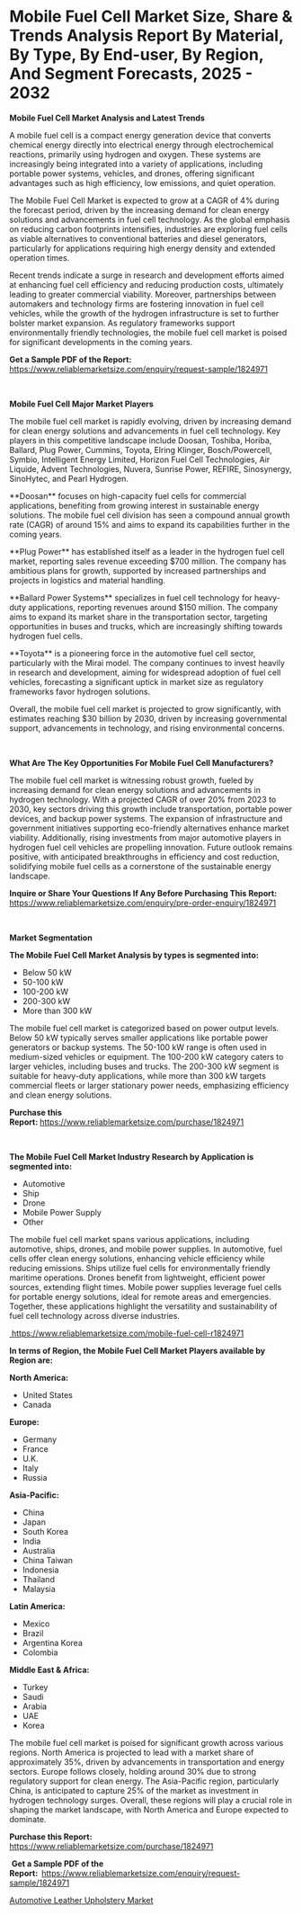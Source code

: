 <p><h1>Mobile Fuel Cell Market Size, Share & Trends Analysis Report By Material, By Type, By End-user, By Region, And Segment Forecasts, 2025 - 2032</h1></p><p><strong>Mobile Fuel Cell Market Analysis and Latest Trends</strong></p>
<p><p>A mobile fuel cell is a compact energy generation device that converts chemical energy directly into electrical energy through electrochemical reactions, primarily using hydrogen and oxygen. These systems are increasingly being integrated into a variety of applications, including portable power systems, vehicles, and drones, offering significant advantages such as high efficiency, low emissions, and quiet operation.</p><p>The Mobile Fuel Cell Market is expected to grow at a CAGR of 4% during the forecast period, driven by the increasing demand for clean energy solutions and advancements in fuel cell technology. As the global emphasis on reducing carbon footprints intensifies, industries are exploring fuel cells as viable alternatives to conventional batteries and diesel generators, particularly for applications requiring high energy density and extended operation times.</p><p>Recent trends indicate a surge in research and development efforts aimed at enhancing fuel cell efficiency and reducing production costs, ultimately leading to greater commercial viability. Moreover, partnerships between automakers and technology firms are fostering innovation in fuel cell vehicles, while the growth of the hydrogen infrastructure is set to further bolster market expansion. As regulatory frameworks support environmentally friendly technologies, the mobile fuel cell market is poised for significant developments in the coming years.</p></p>
<p><strong>Get a Sample PDF of the Report:&nbsp;</strong> <a href="https://www.reliablemarketsize.com/enquiry/request-sample/1824971?utm_campaign=2450&utm_medium=2&utm_source=Github&utm_content=ia&utm_term=30032025&utm_id=mobile-fuel-cell">https://www.reliablemarketsize.com/enquiry/request-sample/1824971</a></p>
<p>&nbsp;</p>
<p><strong>Mobile Fuel Cell Major Market Players</strong></p>
<p><p>The mobile fuel cell market is rapidly evolving, driven by increasing demand for clean energy solutions and advancements in fuel cell technology. Key players in this competitive landscape include Doosan, Toshiba, Horiba, Ballard, Plug Power, Cummins, Toyota, Elring Klinger, Bosch/Powercell, Symbio, Intelligent Energy Limited, Horizon Fuel Cell Technologies, Air Liquide, Advent Technologies, Nuvera, Sunrise Power, REFIRE, Sinosynergy, SinoHytec, and Pearl Hydrogen.</p><p>**Doosan** focuses on high-capacity fuel cells for commercial applications, benefiting from growing interest in sustainable energy solutions. The mobile fuel cell division has seen a compound annual growth rate (CAGR) of around 15% and aims to expand its capabilities further in the coming years.</p><p>**Plug Power** has established itself as a leader in the hydrogen fuel cell market, reporting sales revenue exceeding $700 million. The company has ambitious plans for growth, supported by increased partnerships and projects in logistics and material handling.</p><p>**Ballard Power Systems** specializes in fuel cell technology for heavy-duty applications, reporting revenues around $150 million. The company aims to expand its market share in the transportation sector, targeting opportunities in buses and trucks, which are increasingly shifting towards hydrogen fuel cells.</p><p>**Toyota** is a pioneering force in the automotive fuel cell sector, particularly with the Mirai model. The company continues to invest heavily in research and development, aiming for widespread adoption of fuel cell vehicles, forecasting a significant uptick in market size as regulatory frameworks favor hydrogen solutions.</p><p>Overall, the mobile fuel cell market is projected to grow significantly, with estimates reaching $30 billion by 2030, driven by increasing governmental support, advancements in technology, and rising environmental concerns.</p></p>
<p>&nbsp;</p>
<p><strong>What Are The Key Opportunities For Mobile Fuel Cell Manufacturers?</strong></p>
<p><p>The mobile fuel cell market is witnessing robust growth, fueled by increasing demand for clean energy solutions and advancements in hydrogen technology. With a projected CAGR of over 20% from 2023 to 2030, key sectors driving this growth include transportation, portable power devices, and backup power systems. The expansion of infrastructure and government initiatives supporting eco-friendly alternatives enhance market viability. Additionally, rising investments from major automotive players in hydrogen fuel cell vehicles are propelling innovation. Future outlook remains positive, with anticipated breakthroughs in efficiency and cost reduction, solidifying mobile fuel cells as a cornerstone of the sustainable energy landscape.</p></p>
<p><strong>Inquire or Share Your Questions If Any Before Purchasing This Report:</strong> <a href="https://www.reliablemarketsize.com/enquiry/pre-order-enquiry/1824971?utm_campaign=2450&utm_medium=2&utm_source=Github&utm_content=ia&utm_term=30032025&utm_id=mobile-fuel-cell">https://www.reliablemarketsize.com/enquiry/pre-order-enquiry/1824971</a></p>
<p>&nbsp;</p>
<p><strong>Market Segmentation</strong></p>
<p><strong>The Mobile Fuel Cell Market Analysis by types is segmented into:</strong></p>
<p><ul><li>Below 50 kW</li><li>50-100 kW</li><li>100-200 kW</li><li>200-300 kW</li><li>More than 300 kW</li></ul></p>
<p><p>The mobile fuel cell market is categorized based on power output levels. Below 50 kW typically serves smaller applications like portable power generators or backup systems. The 50-100 kW range is often used in medium-sized vehicles or equipment. The 100-200 kW category caters to larger vehicles, including buses and trucks. The 200-300 kW segment is suitable for heavy-duty applications, while more than 300 kW targets commercial fleets or larger stationary power needs, emphasizing efficiency and clean energy solutions.</p></p>
<p><strong>Purchase this Report:&nbsp;</strong><a href="https://www.reliablemarketsize.com/purchase/1824971?utm_campaign=2450&utm_medium=2&utm_source=Github&utm_content=ia&utm_term=30032025&utm_id=mobile-fuel-cell">https://www.reliablemarketsize.com/purchase/1824971</a></p>
<p>&nbsp;</p>
<p><strong>The Mobile Fuel Cell Market Industry Research by Application is segmented into:</strong></p>
<p><ul><li>Automotive</li><li>Ship</li><li>Drone</li><li>Mobile Power Supply</li><li>Other</li></ul></p>
<p><p>The mobile fuel cell market spans various applications, including automotive, ships, drones, and mobile power supplies. In automotive, fuel cells offer clean energy solutions, enhancing vehicle efficiency while reducing emissions. Ships utilize fuel cells for environmentally friendly maritime operations. Drones benefit from lightweight, efficient power sources, extending flight times. Mobile power supplies leverage fuel cells for portable energy solutions, ideal for remote areas and emergencies. Together, these applications highlight the versatility and sustainability of fuel cell technology across diverse industries.</p></p>
<p><a href="https://www.reliablemarketsize.com/mobile-fuel-cell-r1824971?utm_campaign=2450&utm_medium=2&utm_source=Github&utm_content=ia&utm_term=30032025&utm_id=mobile-fuel-cell">&nbsp;https://www.reliablemarketsize.com/mobile-fuel-cell-r1824971</a></p>
<p><strong>In terms of Region, the Mobile Fuel Cell Market Players available by Region are:</strong></p>
<p>
    <p> <strong> North America: </strong>
        <ul>
            <li>United States</li>
            <li>Canada</li>
        </ul>
        </p> 
    <p> <strong> Europe: </strong>
        <ul>
            <li>Germany</li>
            <li>France</li>
            <li>U.K.</li>
            <li>Italy</li>
            <li>Russia</li>
        </ul>
        </p> 
    <p> <strong> Asia-Pacific: </strong>
        <ul>
            <li>China</li>
            <li>Japan</li>
            <li>South Korea</li>
            <li>India</li>
            <li>Australia</li>
            <li>China Taiwan</li>
            <li>Indonesia</li>
            <li>Thailand</li>
            <li>Malaysia</li>
        </ul>
        </p> 
    <p> <strong> Latin America: </strong>
        <ul>
            <li>Mexico</li>
            <li>Brazil</li>
            <li>Argentina Korea</li>
            <li>Colombia</li>
        </ul>
        </p> 
    <p> <strong> Middle East & Africa: </strong>
        <ul>
            <li>Turkey</li>
            <li>Saudi</li>
            <li>Arabia</li>
            <li>UAE</li>
            <li>Korea</li>
        </ul>
    </p>
    </p>
<p><p>The mobile fuel cell market is poised for significant growth across various regions. North America is projected to lead with a market share of approximately 35%, driven by advancements in transportation and energy sectors. Europe follows closely, holding around 30% due to strong regulatory support for clean energy. The Asia-Pacific region, particularly China, is anticipated to capture 25% of the market as investment in hydrogen technology surges. Overall, these regions will play a crucial role in shaping the market landscape, with North America and Europe expected to dominate.</p></p>
<p><strong>Purchase this Report: </strong><a href="https://www.reliablemarketsize.com/purchase/1824971?utm_campaign=2450&utm_medium=2&utm_source=Github&utm_content=ia&utm_term=30032025&utm_id=mobile-fuel-cell">https://www.reliablemarketsize.com/purchase/1824971</a></p>
<p>&nbsp;<strong>Get a Sample PDF of the Report:&nbsp;&nbsp;</strong><a href="https://www.reliablemarketsize.com/enquiry/request-sample/1824971?utm_campaign=2450&utm_medium=2&utm_source=Github&utm_content=ia&utm_term=30032025&utm_id=mobile-fuel-cell">https://www.reliablemarketsize.com/enquiry/request-sample/1824971</a></p>
<p><strong></strong></p>
<p><p><a href="https://github.com/klindsey95/Market-Research-Report-List-1/blob/main/automotive-leather-upholstery-market.md?utm_campaign=2450&utm_medium=2&utm_source=Github&utm_content=ia&utm_term=30032025&utm_id=mobile-fuel-cell">Automotive Leather Upholstery Market</a></p></p>